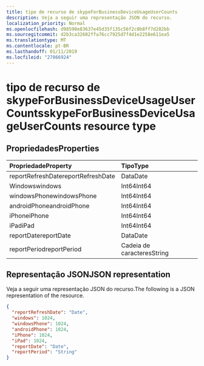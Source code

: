 ```yaml
---
title: tipo de recurso de skypeForBusinessDeviceUsageUserCounts
description: Veja a seguir uma representação JSON do recurso.
localization_priority: Normal
ms.openlocfilehash: d98590e83637e45d35f135c56f2c0b8ff7d282bb
ms.sourcegitcommit: d2b3ca32602ffa76cc7925d7f4d1e2258e611ea5
ms.translationtype: MT
ms.contentlocale: pt-BR
ms.lasthandoff: 01/11/2019
ms.locfileid: "27866924"
---
```

# <a name="skypeforbusinessdeviceusageusercounts-resource-type"></a><span data-ttu-id="05c29-103">tipo de recurso de skypeForBusinessDeviceUsageUserCounts</span><span class="sxs-lookup"><span data-stu-id="05c29-103">skypeForBusinessDeviceUsageUserCounts resource type</span></span>

## <a name="properties"></a><span data-ttu-id="05c29-104">Propriedades</span><span class="sxs-lookup"><span data-stu-id="05c29-104">Properties</span></span>

| <span data-ttu-id="05c29-105">Propriedade</span><span class="sxs-lookup"><span data-stu-id="05c29-105">Property</span></span>          | <span data-ttu-id="05c29-106">Tipo</span><span class="sxs-lookup"><span data-stu-id="05c29-106">Type</span></span>   |
| :---------------- | :----- |
| <span data-ttu-id="05c29-107">reportRefreshDate</span><span class="sxs-lookup"><span data-stu-id="05c29-107">reportRefreshDate</span></span> | <span data-ttu-id="05c29-108">Data</span><span class="sxs-lookup"><span data-stu-id="05c29-108">Date</span></span>   |
| <span data-ttu-id="05c29-109">Windows</span><span class="sxs-lookup"><span data-stu-id="05c29-109">windows</span></span>           | <span data-ttu-id="05c29-110">Int64</span><span class="sxs-lookup"><span data-stu-id="05c29-110">Int64</span></span>  |
| <span data-ttu-id="05c29-111">windowsPhone</span><span class="sxs-lookup"><span data-stu-id="05c29-111">windowsPhone</span></span>      | <span data-ttu-id="05c29-112">Int64</span><span class="sxs-lookup"><span data-stu-id="05c29-112">Int64</span></span>  |
| <span data-ttu-id="05c29-113">androidPhone</span><span class="sxs-lookup"><span data-stu-id="05c29-113">androidPhone</span></span>      | <span data-ttu-id="05c29-114">Int64</span><span class="sxs-lookup"><span data-stu-id="05c29-114">Int64</span></span>  |
| <span data-ttu-id="05c29-115">iPhone</span><span class="sxs-lookup"><span data-stu-id="05c29-115">iPhone</span></span>            | <span data-ttu-id="05c29-116">Int64</span><span class="sxs-lookup"><span data-stu-id="05c29-116">Int64</span></span>  |
| <span data-ttu-id="05c29-117">iPad</span><span class="sxs-lookup"><span data-stu-id="05c29-117">iPad</span></span>              | <span data-ttu-id="05c29-118">Int64</span><span class="sxs-lookup"><span data-stu-id="05c29-118">Int64</span></span>  |
| <span data-ttu-id="05c29-119">reportDate</span><span class="sxs-lookup"><span data-stu-id="05c29-119">reportDate</span></span>        | <span data-ttu-id="05c29-120">Data</span><span class="sxs-lookup"><span data-stu-id="05c29-120">Date</span></span>   |
| <span data-ttu-id="05c29-121">reportPeriod</span><span class="sxs-lookup"><span data-stu-id="05c29-121">reportPeriod</span></span>      | <span data-ttu-id="05c29-122">Cadeia de caracteres</span><span class="sxs-lookup"><span data-stu-id="05c29-122">String</span></span> |

## <a name="json-representation"></a><span data-ttu-id="05c29-123">Representação JSON</span><span class="sxs-lookup"><span data-stu-id="05c29-123">JSON representation</span></span>

<span data-ttu-id="05c29-124">Veja a seguir uma representação JSON do recurso.</span><span class="sxs-lookup"><span data-stu-id="05c29-124">The following is a JSON representation of the resource.</span></span>

<!-- {
  "blockType": "resource",
  "@odata.type": "microsoft.graph.skypeForBusinessDeviceUsageUserCounts"
} -->

```json
{
  "reportRefreshDate": "Date", 
  "windows": 1024, 
  "windowsPhone": 1024, 
  "androidPhone": 1024, 
  "iPhone": 1024, 
  "iPad": 1024, 
  "reportDate": "Date", 
  "reportPeriod": "String"
}
```

